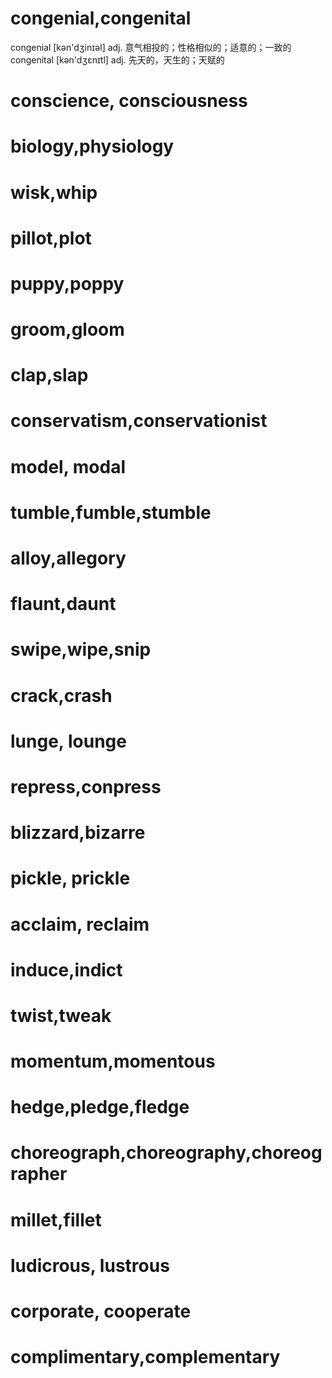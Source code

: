# congenial,congenital
congenial [kən'dʒinɪəl] adj. 意气相投的；性格相似的；适意的；一致的
congenital [kən'dʒɛnɪtl] adj. 先天的，天生的；天赋的

# conscience, consciousness

# biology,physiology

# wisk,whip

# pillot,plot

# puppy,poppy

# groom,gloom

# clap,slap

# conservatism,conservationist

# model, modal

# tumble,fumble,stumble

# alloy,allegory

# flaunt,daunt

# swipe,wipe,snip

# crack,crash

# lunge, lounge

# repress,conpress

# blizzard,bizarre

# pickle, prickle

# acclaim, reclaim

# induce,indict

# twist,tweak

# momentum,momentous

# hedge,pledge,fledge

# choreograph,choreography,choreographer

# millet,fillet

# ludicrous, lustrous

# corporate, cooperate

# complimentary,complementary
